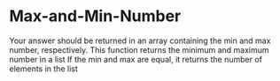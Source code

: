 # Max-and-Min-Number
Your answer should be returned in an array containing the min and max number, respectively.
This function returns the minimum and maximum number in a list
If the min and max are equal, it returns the number of elements in the list
